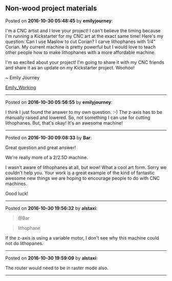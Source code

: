 ## Non-wood project materials
Posted on **2016-10-30 05:48:45** by **emilyjourney**:

I'm a CNC artist and I love your project! I can't believe the timing because I'm running a Kickstarter for my CNC art at the exact same time! Here's my question: Can I use Maslow to cut Corian? I carve lithophanes with 1/4" Corian. My current machine is pretty powerful but I would love to teach other people how to make lithophanes with a more affordable machine.

I'm so excited about your project! I'm going to share it with my CNC friends and share it as an update on my Kickstarter project. Woohoo!

~ Emily Journey

 [Emily_Working](../../images/W6/T3/W6T3_emily_working.jpg.jpg)

---

Posted on **2016-10-30 05:56:55** by **emilyjourney**:

I think I just found the answer to my own question. :-) The z-axis has to be manually raised and lowered. So, not something I can use for cutting lithophanes. But, that's okay! It's an awesome machine!

---

Posted on **2016-10-30 09:08:33** by **Bar**:

Great question and great answer!



We're really more of a 2/2.5D machine.



I wasn't aware of lithophanes at all, but wow! What a cool art form. Sorry we couldn't help you. Your work is a great example of the kind of fantastic awesome new things we are hoping to encourage people to do with CNC machines. 



Good luck!

---

Posted on **2016-10-30 19:56:32** by **alstaxi**:

> @Bar

> lithophane

If the z-axis is using a variable motor, I don't see why this machine could not do lithopanes.

---

Posted on **2016-10-30 19:59:09** by **alstaxi**:

The router would need to be in raster mode also.

---

